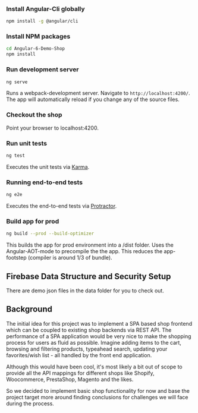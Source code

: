 ### Install Angular-Cli globally

```bash
npm install -g @angular/cli
```

### Install NPM packages

```bash
cd Angular-6-Demo-Shop
npm install
```

### Run development server

```bash
ng serve
```

Runs a webpack-development server. Navigate to `http://localhost:4200/`. The app will automatically reload if you change any of the source files.

### Checkout the shop

Point your browser to localhost:4200.

### Run unit tests

```bash
ng test
```

Executes the unit tests via [Karma](https://karma-runner.github.io).

### Running end-to-end tests

```bash
ng e2e
```

Executes the end-to-end tests via [Protractor](http://www.protractortest.org/).

### Build app for prod

```bash
ng build --prod --build-optimizer
```

This builds the app for prod environment into a /dist folder. Uses the Angular-AOT-mode to precompile the the app. This reduces the app-footstep (compiler is around 1/3 of bundle).

## Firebase Data Structure and Security Setup
There are demo json files in the data folder for you to check out.

## Background

The initial idea for this project was to implement a SPA based shop frontend which can be coupled to existing shop backends via REST API. The performance of a SPA application would be very nice to make the shopping process for users as fluid as possible. Imagine adding items to the cart, browsing and filtering products, typeahead search, updating your favorites/wish list - all handled by the front end application.

Although this would have been cool, it's most likely a bit out of scope to provide all the API mappings for different shops like Shopify, Woocommerce, PrestaShop, Magento and the likes.

So we decided to implement basic shop functionality for now and base the project target more around finding conclusions for challenges we will face during the process.



